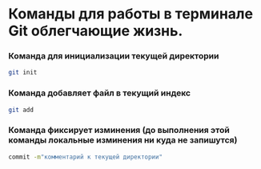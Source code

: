 # Команды для работы в терминале Git облегчающие жизнь.

### Команда для инициализации текущей директории
```sh
git init
```
### Команда добавляет файл в текущий индекс
```sh
git add
```
### Команда фиксирует изминения (до выполнения этой команды локальные изминения ни куда не запишутся)
```sh
commit -m"комментарий к текущей директории"
```
